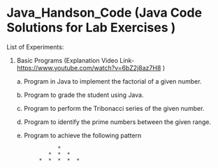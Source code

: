 # Java_Handson_Code (Java Code Solutions for Lab Exercises )

List of Experiments:

1. Basic Programs (Explanation Video Link- https://www.youtube.com/watch?v=6bZ2j8az7H8 )
   
    a. Program in Java to implement the factorial of a given number.
   
    b. Program to grade the student using Java.
   
    c. Program to perform the Tribonacci series of the given number.
   
    d. Program to identify the prime numbers between the given range.
   
    e. Program to achieve the following pattern
   
                    *
  		         *  *  *
              *  *  *  *  *

